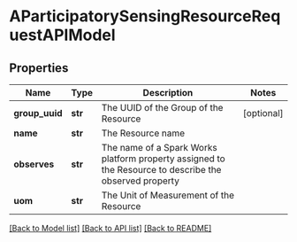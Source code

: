 # AParticipatorySensingResourceRequestAPIModel

## Properties
Name | Type | Description | Notes
------------ | ------------- | ------------- | -------------
**group_uuid** | **str** | The UUID of the Group of the Resource | [optional] 
**name** | **str** | The Resource name | 
**observes** | **str** | The name of a Spark Works platform property assigned to the Resource to describe the observed property | 
**uom** | **str** | The Unit of Measurement of the Resource | 

[[Back to Model list]](../README.md#documentation-for-models) [[Back to API list]](../README.md#documentation-for-api-endpoints) [[Back to README]](../README.md)


